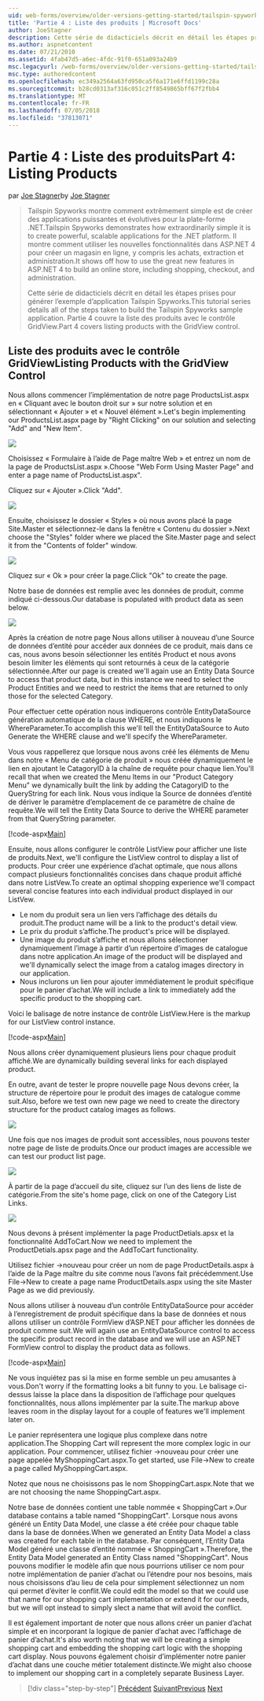 ```yaml
---
uid: web-forms/overview/older-versions-getting-started/tailspin-spyworks/tailspin-spyworks-part-4
title: 'Partie 4 : Liste des produits | Microsoft Docs'
author: JoeStagner
description: Cette série de didacticiels décrit en détail les étapes prises pour générer l’exemple d’application Tailspin Spyworks. Partie 4 couvre la liste des produits avec le contrat de GridView...
ms.author: aspnetcontent
ms.date: 07/21/2010
ms.assetid: 4fab47d5-a6ec-4fdc-91f0-651a093a24b9
msc.legacyurl: /web-forms/overview/older-versions-getting-started/tailspin-spyworks/tailspin-spyworks-part-4
msc.type: authoredcontent
ms.openlocfilehash: ec349a2564a63fd950ca5f6a171e6ffd1199c28a
ms.sourcegitcommit: b28cd0313af316c051c2ff8549865bff67f2fbb4
ms.translationtype: MT
ms.contentlocale: fr-FR
ms.lasthandoff: 07/05/2018
ms.locfileid: "37813071"
---
```

<a name="part-4-listing-products"></a><span data-ttu-id="185b7-104">Partie 4 : Liste des produits</span><span class="sxs-lookup"><span data-stu-id="185b7-104">Part 4: Listing Products</span></span>
====================
<span data-ttu-id="185b7-105">par [Joe Stagner](https://github.com/JoeStagner)</span><span class="sxs-lookup"><span data-stu-id="185b7-105">by [Joe Stagner](https://github.com/JoeStagner)</span></span>

> <span data-ttu-id="185b7-106">Tailspin Spyworks montre comment extrêmement simple est de créer des applications puissantes et évolutives pour la plate-forme .NET.</span><span class="sxs-lookup"><span data-stu-id="185b7-106">Tailspin Spyworks demonstrates how extraordinarily simple it is to create powerful, scalable applications for the .NET platform.</span></span> <span data-ttu-id="185b7-107">Il montre comment utiliser les nouvelles fonctionnalités dans ASP.NET 4 pour créer un magasin en ligne, y compris les achats, extraction et administration.</span><span class="sxs-lookup"><span data-stu-id="185b7-107">It shows off how to use the great new features in ASP.NET 4 to build an online store, including shopping, checkout, and administration.</span></span>
> 
> <span data-ttu-id="185b7-108">Cette série de didacticiels décrit en détail les étapes prises pour générer l’exemple d’application Tailspin Spyworks.</span><span class="sxs-lookup"><span data-stu-id="185b7-108">This tutorial series details all of the steps taken to build the Tailspin Spyworks sample application.</span></span> <span data-ttu-id="185b7-109">Partie 4 couvre la liste des produits avec le contrôle GridView.</span><span class="sxs-lookup"><span data-stu-id="185b7-109">Part 4 covers listing products with the GridView control.</span></span>


## <a id="_Toc260221670"></a>  <span data-ttu-id="185b7-110">Liste des produits avec le contrôle GridView</span><span class="sxs-lookup"><span data-stu-id="185b7-110">Listing Products with the GridView Control</span></span>

<span data-ttu-id="185b7-111">Nous allons commencer l’implémentation de notre page ProductsList.aspx en « Cliquant avec le bouton droit sur » sur notre solution et en sélectionnant « Ajouter » et « Nouvel élément ».</span><span class="sxs-lookup"><span data-stu-id="185b7-111">Let's begin implementing our ProductsList.aspx page by "Right Clicking" on our solution and selecting "Add" and "New Item".</span></span>

![](tailspin-spyworks-part-4/_static/image1.jpg)

<span data-ttu-id="185b7-112">Choisissez « Formulaire à l’aide de Page maître Web » et entrez un nom de la page de ProductsList.aspx ».</span><span class="sxs-lookup"><span data-stu-id="185b7-112">Choose "Web Form Using Master Page" and enter a page name of ProductsList.aspx".</span></span>

<span data-ttu-id="185b7-113">Cliquez sur « Ajouter ».</span><span class="sxs-lookup"><span data-stu-id="185b7-113">Click "Add".</span></span>

![](tailspin-spyworks-part-4/_static/image2.jpg)

<span data-ttu-id="185b7-114">Ensuite, choisissez le dossier « Styles » où nous avons placé la page Site.Master et sélectionnez-le dans la fenêtre « Contenu du dossier ».</span><span class="sxs-lookup"><span data-stu-id="185b7-114">Next choose the "Styles" folder where we placed the Site.Master page and select it from the "Contents of folder" window.</span></span>

![](tailspin-spyworks-part-4/_static/image3.jpg)

<span data-ttu-id="185b7-115">Cliquez sur « Ok » pour créer la page.</span><span class="sxs-lookup"><span data-stu-id="185b7-115">Click "Ok" to create the page.</span></span>

<span data-ttu-id="185b7-116">Notre base de données est remplie avec les données de produit, comme indiqué ci-dessous.</span><span class="sxs-lookup"><span data-stu-id="185b7-116">Our database is populated with product data as seen below.</span></span>

![](tailspin-spyworks-part-4/_static/image4.jpg)

<span data-ttu-id="185b7-117">Après la création de notre page Nous allons utiliser à nouveau d’une Source de données d’entité pour accéder aux données de ce produit, mais dans ce cas, nous avons besoin sélectionner les entités Product et nous avons besoin limiter les éléments qui sont retournés à ceux de la catégorie sélectionnée.</span><span class="sxs-lookup"><span data-stu-id="185b7-117">After our page is created we'll again use an Entity Data Source to access that product data, but in this instance we need to select the Product Entities and we need to restrict the items that are returned to only those for the selected Category.</span></span>

<span data-ttu-id="185b7-118">Pour effectuer cette opération nous indiquerons contrôle EntityDataSource génération automatique de la clause WHERE, et nous indiquons le WhereParameter.</span><span class="sxs-lookup"><span data-stu-id="185b7-118">To accomplish this we'll tell the EntityDataSource to Auto Generate the WHERE clause and we'll specify the WhereParameter.</span></span>

<span data-ttu-id="185b7-119">Vous vous rappellerez que lorsque nous avons créé les éléments de Menu dans notre « Menu de catégorie de produit » nous créée dynamiquement le lien en ajoutant le CatagoryID à la chaîne de requête pour chaque lien.</span><span class="sxs-lookup"><span data-stu-id="185b7-119">You'll recall that when we created the Menu Items in our "Product Category Menu" we dynamically built the link by adding the CatagoryID to the QueryString for each link.</span></span> <span data-ttu-id="185b7-120">Nous vous indique la Source de données d’entité de dériver le paramètre d’emplacement de ce paramètre de chaîne de requête.</span><span class="sxs-lookup"><span data-stu-id="185b7-120">We will tell the Entity Data Source to derive the WHERE parameter from that QueryString parameter.</span></span>

[!code-aspx[Main](tailspin-spyworks-part-4/samples/sample1.aspx)]

<span data-ttu-id="185b7-121">Ensuite, nous allons configurer le contrôle ListView pour afficher une liste de produits.</span><span class="sxs-lookup"><span data-stu-id="185b7-121">Next, we'll configure the ListView control to display a list of products.</span></span> <span data-ttu-id="185b7-122">Pour créer une expérience d’achat optimale, que nous allons compact plusieurs fonctionnalités concises dans chaque produit affiché dans notre ListVew.</span><span class="sxs-lookup"><span data-stu-id="185b7-122">To create an optimal shopping experience we'll compact several concise features into each individual product displayed in our ListVew.</span></span>

- <span data-ttu-id="185b7-123">Le nom du produit sera un lien vers l’affichage des détails du produit.</span><span class="sxs-lookup"><span data-stu-id="185b7-123">The product name will be a link to the product's detail view.</span></span>
- <span data-ttu-id="185b7-124">Le prix du produit s’affiche.</span><span class="sxs-lookup"><span data-stu-id="185b7-124">The product's price will be displayed.</span></span>
- <span data-ttu-id="185b7-125">Une image du produit s’affiche et nous allons sélectionner dynamiquement l’image à partir d’un répertoire d’images de catalogue dans notre application.</span><span class="sxs-lookup"><span data-stu-id="185b7-125">An image of the product will be displayed and we'll dynamically select the image from a catalog images directory in our application.</span></span>
- <span data-ttu-id="185b7-126">Nous inclurons un lien pour ajouter immédiatement le produit spécifique pour le panier d’achat.</span><span class="sxs-lookup"><span data-stu-id="185b7-126">We will include a link to immediately add the specific product to the shopping cart.</span></span>

<span data-ttu-id="185b7-127">Voici le balisage de notre instance de contrôle ListView.</span><span class="sxs-lookup"><span data-stu-id="185b7-127">Here is the markup for our ListView control instance.</span></span>

[!code-aspx[Main](tailspin-spyworks-part-4/samples/sample2.aspx)]

<span data-ttu-id="185b7-128">Nous allons créer dynamiquement plusieurs liens pour chaque produit affiché.</span><span class="sxs-lookup"><span data-stu-id="185b7-128">We are dynamically building several links for each displayed product.</span></span>

<span data-ttu-id="185b7-129">En outre, avant de tester le propre nouvelle page Nous devons créer, la structure de répertoire pour le produit des images de catalogue comme suit.</span><span class="sxs-lookup"><span data-stu-id="185b7-129">Also, before we test own new page we need to create the directory structure for the product catalog images as follows.</span></span>

![](tailspin-spyworks-part-4/_static/image1.png)

<span data-ttu-id="185b7-130">Une fois que nos images de produit sont accessibles, nous pouvons tester notre page de liste de produits.</span><span class="sxs-lookup"><span data-stu-id="185b7-130">Once our product images are accessible we can test our product list page.</span></span>

![](tailspin-spyworks-part-4/_static/image5.jpg)

<span data-ttu-id="185b7-131">À partir de la page d’accueil du site, cliquez sur l’un des liens de liste de catégorie.</span><span class="sxs-lookup"><span data-stu-id="185b7-131">From the site's home page, click on one of the Category List Links.</span></span>

![](tailspin-spyworks-part-4/_static/image6.jpg)

<span data-ttu-id="185b7-132">Nous devons à présent implémenter la page ProductDetials.apsx et la fonctionnalité AddToCart.</span><span class="sxs-lookup"><span data-stu-id="185b7-132">Now we need to implement the ProductDetials.apsx page and the AddToCart functionality.</span></span>

<span data-ttu-id="185b7-133">Utilisez fichier -&gt;nouveau pour créer un nom de page ProductDetails.aspx à l’aide de la Page maître du site comme nous l’avons fait précédemment.</span><span class="sxs-lookup"><span data-stu-id="185b7-133">Use File-&gt;New to create a page name ProductDetails.aspx using the site Master Page as we did previously.</span></span>

<span data-ttu-id="185b7-134">Nous allons utiliser à nouveau d’un contrôle EntityDataSource pour accéder à l’enregistrement de produit spécifique dans la base de données et nous allons utiliser un contrôle FormView d’ASP.NET pour afficher les données de produit comme suit.</span><span class="sxs-lookup"><span data-stu-id="185b7-134">We will again use an EntityDataSource control to access the specific product record in the database and we will use an ASP.NET FormView control to display the product data as follows.</span></span>

[!code-aspx[Main](tailspin-spyworks-part-4/samples/sample3.aspx)]

<span data-ttu-id="185b7-135">Ne vous inquiétez pas si la mise en forme semble un peu amusantes à vous.</span><span class="sxs-lookup"><span data-stu-id="185b7-135">Don't worry if the formatting looks a bit funny to you.</span></span> <span data-ttu-id="185b7-136">Le balisage ci-dessus laisse la place dans la disposition de l’affichage pour quelques fonctionnalités, nous allons implémenter par la suite.</span><span class="sxs-lookup"><span data-stu-id="185b7-136">The markup above leaves room in the display layout for a couple of features we'll implement later on.</span></span>

<span data-ttu-id="185b7-137">Le panier représentera une logique plus complexe dans notre application.</span><span class="sxs-lookup"><span data-stu-id="185b7-137">The Shopping Cart will represent the more complex logic in our application.</span></span> <span data-ttu-id="185b7-138">Pour commencer, utilisez fichier -&gt;nouveau pour créer une page appelée MyShoppingCart.aspx.</span><span class="sxs-lookup"><span data-stu-id="185b7-138">To get started, use File-&gt;New to create a page called MyShoppingCart.aspx.</span></span>

<span data-ttu-id="185b7-139">Notez que nous ne choisissons pas le nom ShoppingCart.aspx.</span><span class="sxs-lookup"><span data-stu-id="185b7-139">Note that we are not choosing the name ShoppingCart.aspx.</span></span>

<span data-ttu-id="185b7-140">Notre base de données contient une table nommée « ShoppingCart ».</span><span class="sxs-lookup"><span data-stu-id="185b7-140">Our database contains a table named "ShoppingCart".</span></span> <span data-ttu-id="185b7-141">Lorsque nous avons généré un Entity Data Model, une classe a été créée pour chaque table dans la base de données.</span><span class="sxs-lookup"><span data-stu-id="185b7-141">When we generated an Entity Data Model a class was created for each table in the database.</span></span> <span data-ttu-id="185b7-142">Par conséquent, l’Entity Data Model généré une classe d’entité nommée « ShoppingCart ».</span><span class="sxs-lookup"><span data-stu-id="185b7-142">Therefore, the Entity Data Model generated an Entity Class named "ShoppingCart".</span></span> <span data-ttu-id="185b7-143">Nous pouvons modifier le modèle afin que nous pourrions utiliser ce nom pour notre implémentation de panier d’achat ou l’étendre pour nos besoins, mais nous choisissons d’au lieu de cela pour simplement sélectionnez un nom qui permet d’éviter le conflit.</span><span class="sxs-lookup"><span data-stu-id="185b7-143">We could edit the model so that we could use that name for our shopping cart implementation or extend it for our needs, but we will opt instead to simply slect a name that will avoid the conflict.</span></span>

<span data-ttu-id="185b7-144">Il est également important de noter que nous allons créer un panier d’achat simple et en incorporant la logique de panier d’achat avec l’affichage de panier d’achat.</span><span class="sxs-lookup"><span data-stu-id="185b7-144">It's also worth noting that we will be creating a simple shopping cart and embedding the shopping cart logic with the shopping cart display.</span></span> <span data-ttu-id="185b7-145">Nous pouvons également choisir d’implémenter notre panier d’achat dans une couche métier totalement distincte.</span><span class="sxs-lookup"><span data-stu-id="185b7-145">We might also choose to implement our shopping cart in a completely separate Business Layer.</span></span>

> [!div class="step-by-step"]
> <span data-ttu-id="185b7-146">[Précédent](tailspin-spyworks-part-3.md)
> [Suivant](tailspin-spyworks-part-5.md)</span><span class="sxs-lookup"><span data-stu-id="185b7-146">[Previous](tailspin-spyworks-part-3.md)
[Next](tailspin-spyworks-part-5.md)</span></span>
